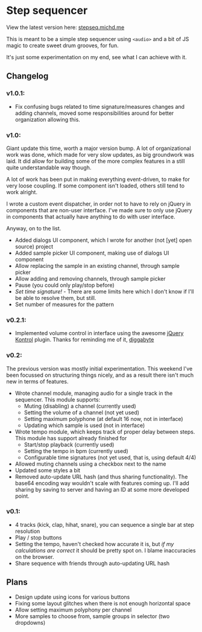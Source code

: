 Step sequencer
==============

View the latest version here: [stepseq.michd.me](http://stepseq.michd.me)

This is meant to be a simple step sequencer using `<audio>` and a bit of JS magic
to create sweet drum grooves, for fun.

It's just some experimentation on my end, see what I can achieve with it.

## Changelog

### v1.0.1:

* Fix confusing bugs related to time signature/measures changes and adding channels, moved some responsibilities around for better organization allowing this.

### v1.0:

Giant update this time, worth a major version bump. A lot of organizational work was done, which made for very slow updates, as big groundwork was laid. It did allow for building some of the more complex features in a still quite understandable way though.

A lot of work has been put in making everything event-driven, to make for very loose coupling. If some component isn't loaded, others still tend to work alright.

I wrote a custom event dispatcher, in order not to have to rely on jQuery in components that are non-user interface. I've made sure to only use jQuery in components that actually have anything to do with user interface.

Anyway, on to the list.

* Added dialogs UI component, which I wrote for another (not [yet] open source) project
* Added sample picker UI component, making use of dialogs UI component
* Allow replacing the sample in an existing channel, through sample picker
* Allow adding and removing channels, through sample picker
* Pause (you could only play/stop before)
* *Set time signature!* - There are some limits here which I don't know if I'll be able to resolve them, but still.
* Set number of measures for the pattern



### v0.2.1:

* Implemented volume control in interface using the awesome [jQuery Kontrol](https://github.com/aterrien/jQuery-Kontrol) plugin. Thanks for reminding me of it, [diggabyte](https://github.com/diggabyte)

### v0.2:

The previous version was mostly initial experimentation. This weekend I've been focussed on structuring things nicely, and as a result there isn't much new in terms of features.

* Wrote channel module, managing audio for a single track in the sequencer. This module supports:
    * Muting (disabling) a channel (currently used)
    * Setting the volume of a channel (not yet used)
    * Setting maximum polyphone (at default 16 now, not in interface)
    * Updating which sample is used (not in interface)
* Wrote tempo module, which keeps track of proper delay between steps. This module has support already finished for
    * Start/stop playback (currently used)
    * Setting the tempo in bpm (currently used)
    * Configurable time signatures (not yet used, that is, using default 4/4)
* Allowed muting channels using a checkbox next to the name
* Updated some styles a bit
* Removed auto-update URL hash (and thus sharing functionality). The base64 encoding way wouldn't scale with features coming up. I'll add sharing by saving to server and having an ID at some more developed point.

### v0.1:

* 4 tracks (kick, clap, hihat, snare), you can sequence a single bar at step resolution
* Play / stop buttons
* Setting the tempo, haven't checked how accurate it is, but *if my calculations are correct* it should be pretty spot on. I blame inaccuracies on the browser.
* Share sequence with friends through auto-updating URL hash


Plans
-----
* Design update using icons for various buttons
* Fixing some layout glitches when there is not enough horizontal space
* Allow setting maximum polyphony per channel
* More samples to choose from, sample groups in selector (two dropdowns)